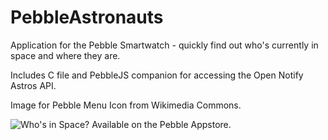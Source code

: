PebbleAstronauts
================

Application for the Pebble Smartwatch - quickly find out who's currently in space and where they are.

Includes C file and PebbleJS companion for accessing the Open Notify Astros API.

Image for Pebble Menu Icon from Wikimedia Commons.

![Who's in Space? Available on the Pebble Appstore.](http://pblweb.com/badge/5307eed3ab1ae26bc700006c/black/large)
